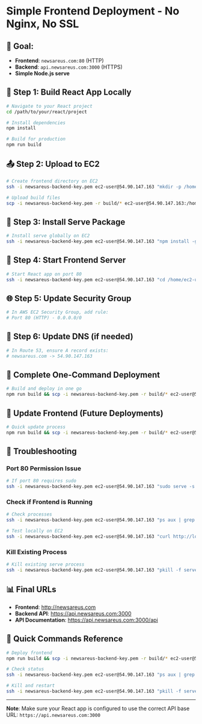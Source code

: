 # Simple Frontend Deployment - No Nginx, No SSL

## 🎯 **Goal:**
- **Frontend**: `newsareus.com:80` (HTTP)
- **Backend**: `api.newsareus.com:3000` (HTTPS)
- **Simple Node.js serve**

## 🚀 **Step 1: Build React App Locally**

```bash
# Navigate to your React project
cd /path/to/your/react/project

# Install dependencies
npm install

# Build for production
npm run build
```

## 📤 **Step 2: Upload to EC2**

```bash
# Create frontend directory on EC2
ssh -i newsareus-backend-key.pem ec2-user@54.90.147.163 "mkdir -p /home/ec2-user/frontend"

# Upload build files
scp -i newsareus-backend-key.pem -r build/* ec2-user@54.90.147.163:/home/ec2-user/frontend/
```

## 🔧 **Step 3: Install Serve Package**

```bash
# Install serve globally on EC2
ssh -i newsareus-backend-key.pem ec2-user@54.90.147.163 "npm install -g serve"
```

## 🚀 **Step 4: Start Frontend Server**

```bash
# Start React app on port 80
ssh -i newsareus-backend-key.pem ec2-user@54.90.147.163 "cd /home/ec2-user/frontend && sudo serve -s . -l 80"
```

## 🌐 **Step 5: Update Security Group**

```bash
# In AWS EC2 Security Group, add rule:
# Port 80 (HTTP) - 0.0.0.0/0
```

## 🔄 **Step 6: Update DNS (if needed)**

```bash
# In Route 53, ensure A record exists:
# newsareus.com -> 54.90.147.163
```

## 📝 **Complete One-Command Deployment**

```bash
# Build and deploy in one go
npm run build && scp -i newsareus-backend-key.pem -r build/* ec2-user@54.90.147.163:/home/ec2-user/frontend/ && ssh -i newsareus-backend-key.pem ec2-user@54.90.147.163 "cd /home/ec2-user/frontend && sudo serve -s . -l 80"
```

## 🔄 **Update Frontend (Future Deployments)**

```bash
# Quick update process
npm run build && scp -i newsareus-backend-key.pem -r build/* ec2-user@54.90.147.163:/home/ec2-user/frontend/ && ssh -i newsareus-backend-key.pem ec2-user@54.90.147.163 "pkill -f serve && cd /home/ec2-user/frontend && sudo serve -s . -l 80"
```

## 🚨 **Troubleshooting**

### **Port 80 Permission Issue**
```bash
# If port 80 requires sudo
ssh -i newsareus-backend-key.pem ec2-user@54.90.147.163 "sudo serve -s /home/ec2-user/frontend -l 80"
```

### **Check if Frontend is Running**
```bash
# Check processes
ssh -i newsareus-backend-key.pem ec2-user@54.90.147.163 "ps aux | grep serve"

# Test locally on EC2
ssh -i newsareus-backend-key.pem ec2-user@54.90.147.163 "curl http://localhost"
```

### **Kill Existing Process**
```bash
# Kill existing serve process
ssh -i newsareus-backend-key.pem ec2-user@54.90.147.163 "pkill -f serve"
```

## 📊 **Final URLs**

- **Frontend**: http://newsareus.com
- **Backend API**: https://api.newsareus.com:3000
- **API Documentation**: https://api.newsareus.com:3000/api

## 🎯 **Quick Commands Reference**

```bash
# Deploy frontend
npm run build && scp -i newsareus-backend-key.pem -r build/* ec2-user@54.90.147.163:/home/ec2-user/frontend/ && ssh -i newsareus-backend-key.pem ec2-user@54.90.147.163 "sudo serve -s /home/ec2-user/frontend -l 80"

# Check status
ssh -i newsareus-backend-key.pem ec2-user@54.90.147.163 "ps aux | grep serve"

# Kill and restart
ssh -i newsareus-backend-key.pem ec2-user@54.90.147.163 "pkill -f serve && cd /home/ec2-user/frontend && sudo serve -s . -l 80"
```

---

**Note**: Make sure your React app is configured to use the correct API base URL: `https://api.newsareus.com:3000`



